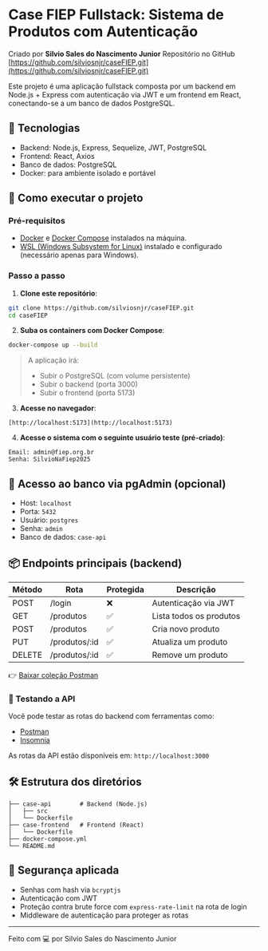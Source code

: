 # Case FIEP Fullstack: Sistema de Produtos com Autenticação
Criado por **Silvio Sales do Nascimento Junior**
Repositório no GitHub [https://github.com/silviosnjr/caseFIEP.git](https://github.com/silviosnjr/caseFIEP.git)

Este projeto é uma aplicação fullstack composta por um backend em Node.js + Express com autenticação via JWT e um frontend em React, conectando-se a um banco de dados PostgreSQL.

## 🧱 Tecnologias

- Backend: Node.js, Express, Sequelize, JWT, PostgreSQL
- Frontend: React, Axios
- Banco de dados: PostgreSQL
- Docker: para ambiente isolado e portável

## 🚀 Como executar o projeto

### Pré-requisitos

- [Docker](https://www.docker.com/products/docker-desktop/) e [Docker Compose](https://docs.docker.com/compose/) instalados na máquina.
- [WSL (Windows Subsystem for Linux)](https://learn.microsoft.com/pt-br/windows/wsl/install) instalado e configurado (necessário apenas para Windows).


### Passo a passo

1. **Clone este repositório**:
```bash
git clone https://github.com/silviosnjr/caseFIEP.git
cd caseFIEP
```

2. **Suba os containers com Docker Compose**:
```bash
docker-compose up --build
```

> A aplicação irá:
> - Subir o PostgreSQL (com volume persistente)
> - Subir o backend (porta 3000)
> - Subir o frontend (porta 5173)

3. **Acesse no navegador**:
```
[http://localhost:5173](http://localhost:5173)
```

4. **Acesse o sistema com o seguinte usuário teste (pré-criado)**:
```
Email: admin@fiep.org.br
Senha: SilvioNaFiep2025
```

## 🐘 Acesso ao banco via pgAdmin (opcional)

- Host: `localhost`
- Porta: `5432`
- Usuário: `postgres`
- Senha: `admin`
- Banco de dados: `case-api`

## 📦 Endpoints principais (backend)

| Método | Rota         | Protegida | Descrição              |
|--------|--------------|-----------|------------------------|
| POST   | /login       | ❌        | Autenticação via JWT   |
| GET    | /produtos    | ✅        | Lista todos os produtos|
| POST   | /produtos    | ✅        | Cria novo produto      |
| PUT    | /produtos/:id| ✅        | Atualiza um produto    |
| DELETE | /produtos/:id| ✅        | Remove um produto      |

👉 [Baixar coleção Postman](./postman/collection.json)


### 🧪 Testando a API

Você pode testar as rotas do backend com ferramentas como:

- [Postman](https://www.postman.com/)
- [Insomnia](https://insomnia.rest/)

As rotas da API estão disponíveis em: `http://localhost:3000`


## 🛠 Estrutura dos diretórios

```
├── case-api        # Backend (Node.js)
│   ├── src
│   └── Dockerfile
├── case-frontend   # Frontend (React)
│   └── Dockerfile
├── docker-compose.yml
└── README.md
```

## 🔐 Segurança aplicada

- Senhas com hash via `bcryptjs`
- Autenticação com JWT
- Proteção contra brute force com `express-rate-limit` na rota de login
- Middleware de autenticação para proteger as rotas

---

Feito com 💻 por Silvio Sales do Nascimento Junior

